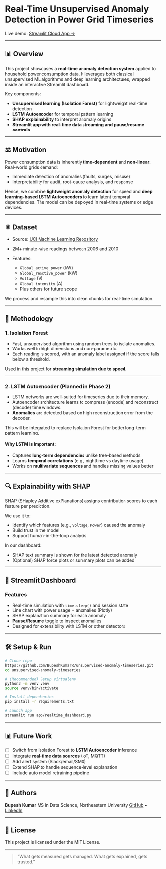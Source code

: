 # Real-Time Unsupervised Anomaly Detection in Power Grid Timeseries

Live demo: [Streamlit Cloud App →](https://unsupervised-anomaly-timeseries-nhcznrbvhultujigyo7vvd.streamlit.app/)

---

## 📊 Overview

This project showcases a **real-time anomaly detection system** applied to household power consumption data. It leverages both classical unsupervised ML algorithms and deep learning architectures, wrapped inside an interactive Streamlit dashboard.

Key components:

* **Unsupervised learning (Isolation Forest)** for lightweight real-time detection
* **LSTM Autoencoder** for temporal pattern learning
* **SHAP explainability** to interpret anomaly origins
* **Streamlit app with real-time data streaming and pause/resume controls**

---

## ⚖️ Motivation

Power consumption data is inherently **time-dependent** and **non-linear**. Real-world grids demand:

* Immediate detection of anomalies (faults, surges, misuse)
* Interpretability for audit, root-cause analysis, and response

Hence, we combine **lightweight anomaly detection** for speed and **deep learning-based LSTM Autoencoders** to learn latent temporal dependencies. The model can be deployed in real-time systems or edge devices.

---

## ⚛️ Dataset

* Source: [UCI Machine Learning Repository](https://archive.ics.uci.edu/ml/datasets/individual+household+electric+power+consumption)
* 2M+ minute-wise readings between 2006 and 2010
* Features:

  * `Global_active_power` (kW)
  * `Global_reactive_power` (kW)
  * `Voltage` (V)
  * `Global_intensity` (A)
  * Plus others for future scope

We process and resample this into clean chunks for real-time simulation.

---

## 🔢 Methodology

### 1. **Isolation Forest**

* Fast, unsupervised algorithm using random trees to isolate anomalies.
* Works well in high dimensions and non-parametric.
* Each reading is scored, with an anomaly label assigned if the score falls below a threshold.

Used in this project for **streaming simulation due to speed**.

---

### 2. **LSTM Autoencoder** (Planned in Phase 2)

* LSTM networks are well-suited for timeseries due to their memory.
* Autoencoder architecture learns to compress (encode) and reconstruct (decode) time windows.
* **Anomalies** are detected based on high reconstruction error from the decoder.

This will be integrated to replace Isolation Forest for better long-term pattern learning.

#### Why LSTM is Important:

* Captures **long-term dependencies** unlike tree-based methods
* Learns **temporal correlations** (e.g., nighttime vs daytime usage)
* Works on **multivariate sequences** and handles missing values better

---

## 🔍 Explainability with SHAP

SHAP (SHapley Additive exPlanations) assigns contribution scores to each feature per prediction.

We use it to:

* Identify which features (e.g., `Voltage`, `Power`) caused the anomaly
* Build trust in the model
* Support human-in-the-loop analysis

In our dashboard:

* SHAP text summary is shown for the latest detected anomaly
* (Optional) SHAP force plots or summary plots can be added

---

## 🚀 Streamlit Dashboard

### Features

* Real-time simulation with `time.sleep()` and session state
* Line chart with power usage + anomalies (Plotly)
* SHAP explanation summary for each anomaly
* **Pause/Resume** toggle to inspect anomalies
* Designed for extensibility with LSTM or other detectors

---

## 🛠️ Setup & Run

```bash
# Clone repo
https://github.com/BupeshKumarR/unsupervised-anomaly-timeseries.git
cd unsupervised-anomaly-timeseries

# (Recommended) Setup virtualenv
python3 -m venv venv
source venv/bin/activate

# Install dependencies
pip install -r requirements.txt

# Launch app
streamlit run app/realtime_dashboard.py
```

---

## 📊 Future Work

* [ ] Switch from Isolation Forest to **LSTM Autoencoder** inference
* [ ] Integrate **real-time data sources** (IoT, MQTT)
* [ ] Add alert system (Slack/email/SMS)
* [ ] Extend SHAP to handle sequence-level explanation
* [ ] Include auto model retraining pipeline

---

## 🚀 Authors

**Bupesh Kumar**
MS in Data Science, Northeastern University
[GitHub](https://github.com/BupeshKumarR) • [LinkedIn](https://www.linkedin.com/in/rbupeshkumar/)

---

## 🔗 License

This project is licensed under the MIT License.

---

> “What gets measured gets managed. What gets explained, gets trusted.”
